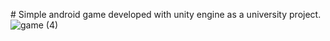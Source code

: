 
﻿# Simple android game developed with unity engine as a university project.
 ![game (4)](https://user-images.githubusercontent.com/42614205/153484464-e732667a-b922-4902-98e9-84eef545957d.jpg)

